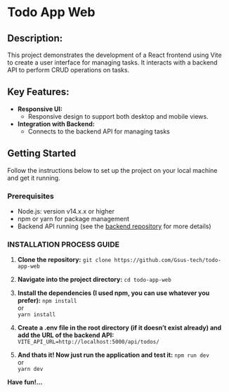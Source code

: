 # Todo App Web

## Description:
This project demonstrates the development of a React frontend using Vite to create a user interface for managing tasks. It interacts with a backend API to perform CRUD operations on tasks.

## Key Features:
- **Responsive UI:**  
    - Responsive design to support both desktop and mobile views.  
- **Integration with Backend:**  
    - Connects to the backend API for managing tasks

## Getting Started
Follow the instructions below to set up the project on your local machine and get it running.

### Prerequisites
- Node.js: version v14.x.x or higher
- npm or yarn for package management
- Backend API running (see the [backend repository](https://github.com/Gsus-tech/todo-app-backend) for more details)


### **INSTALLATION PROCESS GUIDE**

1.  **Clone the repository:**
`git clone https://github.com/Gsus-tech/todo-app-web`

2. **Navigate into the project directory:**
`cd todo-app-web`

3. **Install the dependencies (I used npm, you can use whatever you prefer):**
`npm install` 
<br>or<br>
`yarn install` 

4. **Create a .env file in the root directory (if it doesn’t exist already) and add the URL of the backend API:**
`VITE_API_URL=http://localhost:5000/api/todos/`

5. **And thats it! Now just run the application and test it:**
`npm run dev` 
<br>or<br>
`yarn dev` 


**Have fun!...**